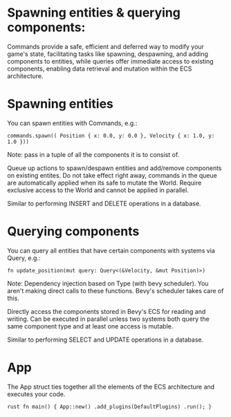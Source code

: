 # Spawning entities & querying components:

Commands provide a safe, efficient and deferred way to modify your game's state, 
facilitating tasks like spawning, despawning, and adding components to entities, 
while queries offer immediate access to existing components, enabling data retrieval
and mutation within the ECS architecture. 

# Spawning entities

You can spawn entities with Commands, e.g.: 

`
commands.spawn(( Position { x: 0.0, y: 0.0 }, Velocity { x: 1.0, y: 1.0 }))
`

Note: pass in a tuple of all the components it is to consist of.

Queue up actions to spawn/despawn entities and add/remove components on existing entites.
Do not take effect right away, commands in the queue are automatically applied when its safe
to mutate the World. Require exclusive access to the World and cannot be applied in parallel.

Similar to performing INSERT and DELETE operations in a database.

# Querying components

You can query all entities that have certain components with systems via Query, e.g.:

`
fn update_position(mut query: Query<(&Velocity, &mut Position)>)
`

Note: Dependency injection based on Type (with bevy scheduler). 
You aren't making direct calls to these functions. Bevy's scheduler takes care of this.

Directly access the components stored in Bevy's ECS for reading and writing.
Can be executed in parallel unless two systems both query the same component type and at 
least one access is mutable.

Similar to performing SELECT and UPDATE operations in a database.

# App

The App struct ties together all the elements of the ECS architecture and executes your code.

`rust
fn main()
{
    App::new()
        .add_plugins(DefaultPlugins)
        .run();
}
`
